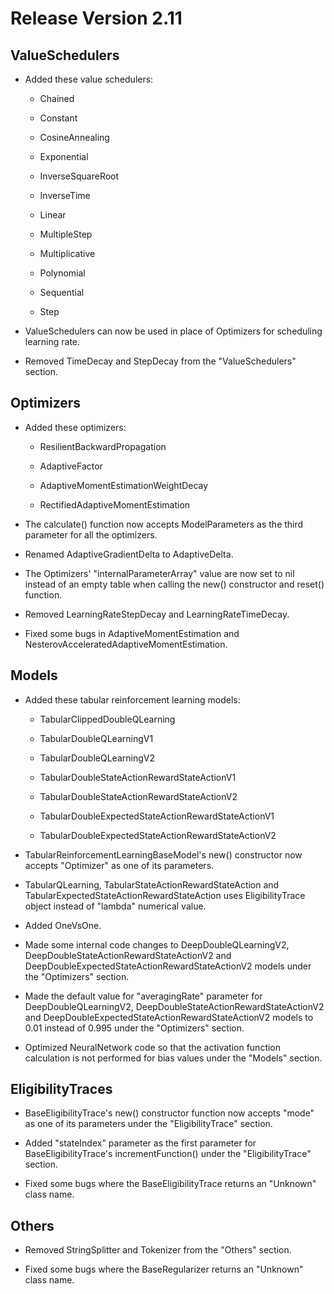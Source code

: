 # Release Version 2.11

## ValueSchedulers

* Added these value schedulers:

	* Chained
	
	* Constant
	
	* CosineAnnealing
	
	* Exponential
	
	* InverseSquareRoot
	
	* InverseTime
	
	* Linear
	
	* MultipleStep
	
	* Multiplicative
	
	* Polynomial
	
	* Sequential

	* Step

* ValueSchedulers can now be used in place of Optimizers for scheduling learning rate.

* Removed TimeDecay and StepDecay from the "ValueSchedulers" section.

## Optimizers

* Added these optimizers:

	* ResilientBackwardPropagation

 	* AdaptiveFactor

	* AdaptiveMomentEstimationWeightDecay

 	* RectifiedAdaptiveMomentEstimation 

* The calculate() function now accepts ModelParameters as the third parameter for all the optimizers.

* Renamed AdaptiveGradientDelta to AdaptiveDelta. 

* The Optimizers' "internalParameterArray" value are now set to nil instead of an empty table when calling the new() constructor and reset() function.

* Removed LearningRateStepDecay and LearningRateTimeDecay.

* Fixed some bugs in AdaptiveMomentEstimation and NesterovAcceleratedAdaptiveMomentEstimation.

## Models

* Added these tabular reinforcement learning models:

	* TabularClippedDoubleQLearning

	* TabularDoubleQLearningV1

	* TabularDoubleQLearningV2

	* TabularDoubleStateActionRewardStateActionV1

	* TabularDoubleStateActionRewardStateActionV2

	* TabularDoubleExpectedStateActionRewardStateActionV1

	* TabularDoubleExpectedStateActionRewardStateActionV2

* TabularReinforcementLearningBaseModel's new() constructor now accepts "Optimizer" as one of its parameters.

* TabularQLearning, TabularStateActionRewardStateAction and TabularExpectedStateActionRewardStateAction uses EligibilityTrace object instead of "lambda" numerical value.

* Added OneVsOne.

* Made some internal code changes to DeepDoubleQLearningV2, DeepDoubleStateActionRewardStateActionV2 and DeepDoubleExpectedStateActionRewardStateActionV2 models under the "Optimizers" section.

* Made the default value for "averagingRate" parameter for DeepDoubleQLearningV2, DeepDoubleStateActionRewardStateActionV2 and DeepDoubleExpectedStateActionRewardStateActionV2 models to 0.01 instead of 0.995 under the "Optimizers" section.

* Optimized NeuralNetwork code so that the activation function calculation is not performed for bias values under the "Models" section.

## EligibilityTraces

* BaseEligibilityTrace's new() constructor function now accepts "mode" as one of its parameters under the "EligibilityTrace" section.

* Added "stateIndex" parameter as the first parameter for BaseEligibilityTrace's incrementFunction() under the "EligibilityTrace" section.

* Fixed some bugs where the BaseEligibilityTrace returns an "Unknown" class name.

## Others

* Removed StringSplitter and Tokenizer from the "Others" section.

* Fixed some bugs where the BaseRegularizer returns an "Unknown" class name.
